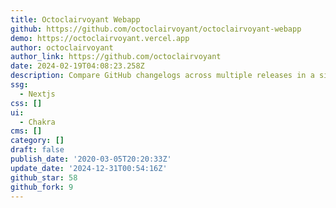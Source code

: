 ```yaml
---
title: Octoclairvoyant Webapp
github: https://github.com/octoclairvoyant/octoclairvoyant-webapp
demo: https://octoclairvoyant.vercel.app
author: octoclairvoyant
author_link: https://github.com/octoclairvoyant
date: 2024-02-19T04:08:23.258Z
description: Compare GitHub changelogs across multiple releases in a single view.
ssg:
  - Nextjs
css: []
ui:
  - Chakra
cms: []
category: []
draft: false
publish_date: '2020-03-05T20:20:33Z'
update_date: '2024-12-31T00:54:16Z'
github_star: 58
github_fork: 9
---
```

